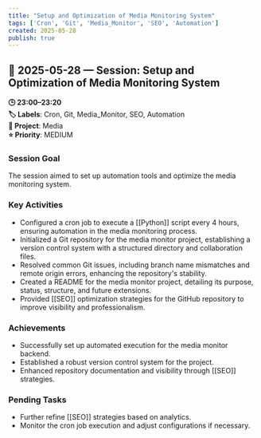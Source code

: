 ```yaml
---
title: "Setup and Optimization of Media Monitoring System"
tags: ['Cron', 'Git', 'Media_Monitor', 'SEO', 'Automation']
created: 2025-05-28
publish: true
---
```


## 📅 2025-05-28 — Session: Setup and Optimization of Media Monitoring System

**🕒 23:00–23:20**  
**🏷️ Labels**: Cron, Git, Media_Monitor, SEO, Automation  
**📂 Project**: Media  
**⭐ Priority**: MEDIUM  


### Session Goal
The session aimed to set up automation tools and optimize the media monitoring system.

### Key Activities
- Configured a cron job to execute a [[Python]] script every 4 hours, ensuring automation in the media monitoring process.
- Initialized a Git repository for the media monitor project, establishing a version control system with a structured directory and collaboration files.
- Resolved common Git issues, including branch name mismatches and remote origin errors, enhancing the repository's stability.
- Created a README for the media monitor project, detailing its purpose, status, structure, and future extensions.
- Provided [[SEO]] optimization strategies for the GitHub repository to improve visibility and professionalism.

### Achievements
- Successfully set up automated execution for the media monitor backend.
- Established a robust version control system for the project.
- Enhanced repository documentation and visibility through [[SEO]] strategies.

### Pending Tasks
- Further refine [[SEO]] strategies based on analytics.
- Monitor the cron job execution and adjust configurations if necessary.
